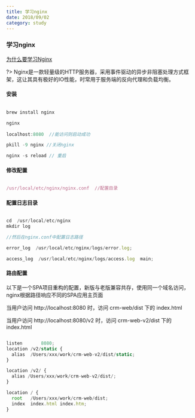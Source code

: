 ```yaml
---
title: 学习nginx
date: 2018/09/02
category: study
---
```


### 学习nginx

[为什么要学习Nginx](https://juejin.im/post/5bacbd395188255c8d0fd4b2?utm_medium=fe&utm_source=weixinqun)

?> Nginx是一款轻量级的HTTP服务器，采用事件驱动的异步非阻塞处理方式框架，这让其具有极好的IO性能，时常用于服务端的反向代理和负载均衡。

#### 安装

```javascript

brew install nginx

nginx
 
localhost:8080  //能访问则启动成功

pkill -9 nginx //关闭nginx

nginx -s reload // 重启

```

#### 修改配置

```javascript

/usr/local/etc/nginx/nginx.conf  //配置目录

```

#### 配置日志目录

```javascript 

cd  /usr/local/etc/nginx
mkdir log 

//然后在nginx.conf中配置日志路径

error_log  /usr/local/etc/nginx/logs/error.log;

access_log  /usr/local/etc/nginx/logs/access.log  main;

```

#### 路由配置

以下是一个SPA项目重构的配置，新版与老版兼容共存，使用同一个域名访问，nginx根据路径响应不同的SPA应用主页面

当用户访问 http://localhost:8080 时，访问 crm-web/dist 下的 index.html

当用户访问 http://localhost:8080/v2 时，访问 crm-web-v2/dist 下的 index.html

```javascript

listen       8080;
location /v2/static {
  alias  /Users/xxx/work/crm-web-v2/dist/static;
}

location /v2/ {
  alias /Users/xxx/work/crm-web-v2/dist/;
}

location / {
  root   /Users/xxx/work/crm-web/dist;
  index  index.html index.htm;
}

```